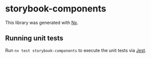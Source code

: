 # storybook-components

This library was generated with [Nx](https://nx.dev).

## Running unit tests

Run `nx test storybook-components` to execute the unit tests via [Jest](https://jestjs.io).
